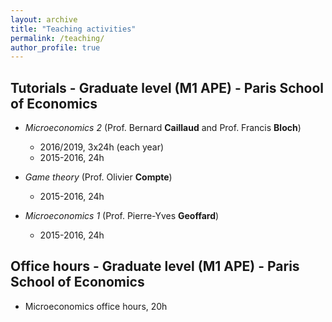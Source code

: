 ```yaml
---
layout: archive
title: "Teaching activities"
permalink: /teaching/
author_profile: true
---
```


## Tutorials - Graduate level (M1 APE) - Paris School of Economics

* *Microeconomics 2*
(Prof. Bernard **Caillaud** and Prof. Francis **Bloch**)

  * 2016/2019, 3x24h (each year)
  * 2015-2016, 24h
  
* *Game theory*
(Prof. Olivier **Compte**)

  * 2015-2016, 24h
  
* *Microeconomics 1*
(Prof. Pierre-Yves **Geoffard**)

  * 2015-2016, 24h
  
## Office hours - Graduate level (M1 APE) - Paris School of Economics

* Microeconomics office hours, 20h
